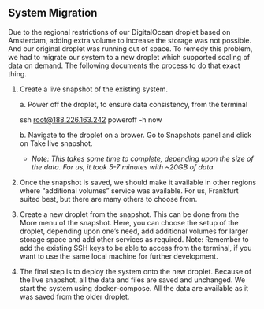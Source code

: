 ## System Migration ##


Due to the regional restrictions of our DigitalOcean droplet based on Amsterdam, adding extra volume to increase the storage was not possible. And our original droplet was running out of space. To remedy this problem, we had to migrate our system to a new droplet which supported scaling of data on demand. The following documents the process to do that exact thing.

 1. Create a live snapshot of the existing system.
 
	 a. Power off the droplet, to ensure data consistency, from the terminal

    ssh root@188.226.163.242
    poweroff -h now

	 b. Navigate to the droplet on a brower. Go to Snapshots panel and click on Take live snapshot.
 
	 - *Note: This takes some time to complete, depending upon the size of the data. For us, it took 5-7 minutes with ~20GB of data.*

2. Once the snapshot is saved, we should make it available in other regions where “additional volumes” service was available. For us, Frankfurt suited best, but there are many others to choose from.

3. Create a new droplet from the snapshot. This can be done from the More menu of the snapshot. Here, you can choose the setup of the droplet, depending upon one’s need, add additional volumes for larger storage space and add other services as required. 
Note: Remember to add the existing SSH keys to be able to access from the terminal, if you want to use the same local machine for further development.

4. The final step is to deploy the system onto the new droplet. Because of the live snapshot, all the data and files are saved and unchanged. We start the system using docker-compose. All the data are available as it was saved from the older droplet.
